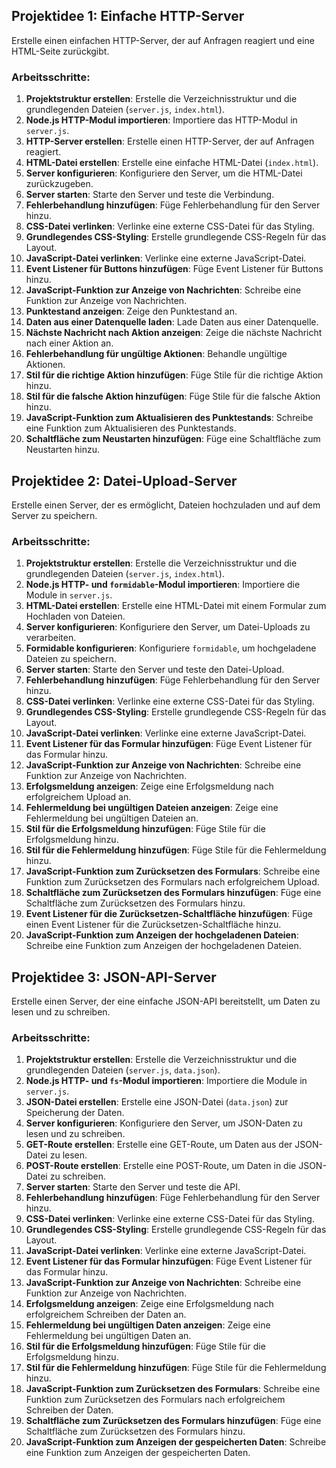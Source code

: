 ## Projektidee 1: Einfache HTTP-Server

Erstelle einen einfachen HTTP-Server, der auf Anfragen reagiert und eine HTML-Seite zurückgibt.

### Arbeitsschritte:

1. **Projektstruktur erstellen**: Erstelle die Verzeichnisstruktur und die grundlegenden Dateien (`server.js`, `index.html`).
2. **Node.js HTTP-Modul importieren**: Importiere das HTTP-Modul in `server.js`.
3. **HTTP-Server erstellen**: Erstelle einen HTTP-Server, der auf Anfragen reagiert.
4. **HTML-Datei erstellen**: Erstelle eine einfache HTML-Datei (`index.html`).
5. **Server konfigurieren**: Konfiguriere den Server, um die HTML-Datei zurückzugeben.
6. **Server starten**: Starte den Server und teste die Verbindung.
7. **Fehlerbehandlung hinzufügen**: Füge Fehlerbehandlung für den Server hinzu.
8. **CSS-Datei verlinken**: Verlinke eine externe CSS-Datei für das Styling.
9. **Grundlegendes CSS-Styling**: Erstelle grundlegende CSS-Regeln für das Layout.
10. **JavaScript-Datei verlinken**: Verlinke eine externe JavaScript-Datei.
11. **Event Listener für Buttons hinzufügen**: Füge Event Listener für Buttons hinzu.
12. **JavaScript-Funktion zur Anzeige von Nachrichten**: Schreibe eine Funktion zur Anzeige von Nachrichten.
13. **Punktestand anzeigen**: Zeige den Punktestand an.
14. **Daten aus einer Datenquelle laden**: Lade Daten aus einer Datenquelle.
15. **Nächste Nachricht nach Aktion anzeigen**: Zeige die nächste Nachricht nach einer Aktion an.
16. **Fehlerbehandlung für ungültige Aktionen**: Behandle ungültige Aktionen.
17. **Stil für die richtige Aktion hinzufügen**: Füge Stile für die richtige Aktion hinzu.
18. **Stil für die falsche Aktion hinzufügen**: Füge Stile für die falsche Aktion hinzu.
19. **JavaScript-Funktion zum Aktualisieren des Punktestands**: Schreibe eine Funktion zum Aktualisieren des Punktestands.
20. **Schaltfläche zum Neustarten hinzufügen**: Füge eine Schaltfläche zum Neustarten hinzu.






## Projektidee 2: Datei-Upload-Server

Erstelle einen Server, der es ermöglicht, Dateien hochzuladen und auf dem Server zu speichern.

### Arbeitsschritte:

1. **Projektstruktur erstellen**: Erstelle die Verzeichnisstruktur und die grundlegenden Dateien (`server.js`, `index.html`).
2. **Node.js HTTP- und `formidable`-Modul importieren**: Importiere die Module in `server.js`.
3. **HTML-Datei erstellen**: Erstelle eine HTML-Datei mit einem Formular zum Hochladen von Dateien.
4. **Server konfigurieren**: Konfiguriere den Server, um Datei-Uploads zu verarbeiten.
5. **Formidable konfigurieren**: Konfiguriere `formidable`, um hochgeladene Dateien zu speichern.
6. **Server starten**: Starte den Server und teste den Datei-Upload.
7. **Fehlerbehandlung hinzufügen**: Füge Fehlerbehandlung für den Server hinzu.
8. **CSS-Datei verlinken**: Verlinke eine externe CSS-Datei für das Styling.
9. **Grundlegendes CSS-Styling**: Erstelle grundlegende CSS-Regeln für das Layout.
10. **JavaScript-Datei verlinken**: Verlinke eine externe JavaScript-Datei.
11. **Event Listener für das Formular hinzufügen**: Füge Event Listener für das Formular hinzu.
12. **JavaScript-Funktion zur Anzeige von Nachrichten**: Schreibe eine Funktion zur Anzeige von Nachrichten.
13. **Erfolgsmeldung anzeigen**: Zeige eine Erfolgsmeldung nach erfolgreichem Upload an.
14. **Fehlermeldung bei ungültigen Dateien anzeigen**: Zeige eine Fehlermeldung bei ungültigen Dateien an.
15. **Stil für die Erfolgsmeldung hinzufügen**: Füge Stile für die Erfolgsmeldung hinzu.
16. **Stil für die Fehlermeldung hinzufügen**: Füge Stile für die Fehlermeldung hinzu.
17. **JavaScript-Funktion zum Zurücksetzen des Formulars**: Schreibe eine Funktion zum Zurücksetzen des Formulars nach erfolgreichem Upload.
18. **Schaltfläche zum Zurücksetzen des Formulars hinzufügen**: Füge eine Schaltfläche zum Zurücksetzen des Formulars hinzu.
19. **Event Listener für die Zurücksetzen-Schaltfläche hinzufügen**: Füge einen Event Listener für die Zurücksetzen-Schaltfläche hinzu.
20. **JavaScript-Funktion zum Anzeigen der hochgeladenen Dateien**: Schreibe eine Funktion zum Anzeigen der hochgeladenen Dateien.






## Projektidee 3: JSON-API-Server

Erstelle einen Server, der eine einfache JSON-API bereitstellt, um Daten zu lesen und zu schreiben.

### Arbeitsschritte:

1. **Projektstruktur erstellen**: Erstelle die Verzeichnisstruktur und die grundlegenden Dateien (`server.js`, `data.json`).
2. **Node.js HTTP- und `fs`-Modul importieren**: Importiere die Module in `server.js`.
3. **JSON-Datei erstellen**: Erstelle eine JSON-Datei (`data.json`) zur Speicherung der Daten.
4. **Server konfigurieren**: Konfiguriere den Server, um JSON-Daten zu lesen und zu schreiben.
5. **GET-Route erstellen**: Erstelle eine GET-Route, um Daten aus der JSON-Datei zu lesen.
6. **POST-Route erstellen**: Erstelle eine POST-Route, um Daten in die JSON-Datei zu schreiben.
7. **Server starten**: Starte den Server und teste die API.
8. **Fehlerbehandlung hinzufügen**: Füge Fehlerbehandlung für den Server hinzu.
9. **CSS-Datei verlinken**: Verlinke eine externe CSS-Datei für das Styling.
10. **Grundlegendes CSS-Styling**: Erstelle grundlegende CSS-Regeln für das Layout.
11. **JavaScript-Datei verlinken**: Verlinke eine externe JavaScript-Datei.
12. **Event Listener für das Formular hinzufügen**: Füge Event Listener für das Formular hinzu.
13. **JavaScript-Funktion zur Anzeige von Nachrichten**: Schreibe eine Funktion zur Anzeige von Nachrichten.
14. **Erfolgsmeldung anzeigen**: Zeige eine Erfolgsmeldung nach erfolgreichem Schreiben der Daten an.
15. **Fehlermeldung bei ungültigen Daten anzeigen**: Zeige eine Fehlermeldung bei ungültigen Daten an.
16. **Stil für die Erfolgsmeldung hinzufügen**: Füge Stile für die Erfolgsmeldung hinzu.
17. **Stil für die Fehlermeldung hinzufügen**: Füge Stile für die Fehlermeldung hinzu.
18. **JavaScript-Funktion zum Zurücksetzen des Formulars**: Schreibe eine Funktion zum Zurücksetzen des Formulars nach erfolgreichem Schreiben der Daten.
19. **Schaltfläche zum Zurücksetzen des Formulars hinzufügen**: Füge eine Schaltfläche zum Zurücksetzen des Formulars hinzu.
20. **JavaScript-Funktion zum Anzeigen der gespeicherten Daten**: Schreibe eine Funktion zum Anzeigen der gespeicherten Daten.